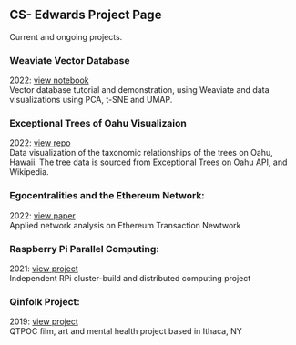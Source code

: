 ## CS- Edwards Project Page
Current and ongoing projects.

### Weaviate Vector Database
2022: [view notebook](https://github.com/CS-Edwards/vse/blob/main/Weaviate_Project.ipynb)<br>
Vector database tutorial and demonstration, using Weaviate and data visualizations using PCA, t-SNE and UMAP.

### Exceptional Trees of Oahu Visualizaion
2022: [view repo](https://github.com/CS-Edwards/oahu_trees) <br>
Data visualization of the taxonomic relationships of the trees on Oahu, Hawaii. The tree data is sourced from Exceptional Trees on Oahu API, and Wikipedia. 

### Egocentralities and the Ethereum Network:
2022: [view paper](https://bit.ly/3PEtHVn)<br>
Applied network analysis on Ethereum Transaction Newtwork

### Raspberry Pi Parallel Computing:
2021: [view project](https://bit.ly/39SJcsz)<br>
Independent RPi cluster-build and distributed computing project

### Qinfolk Project:
2019: [view project](https://bit.ly/3wUp01k)<br>
QTPOC film, art and mental health project based in Ithaca, NY
